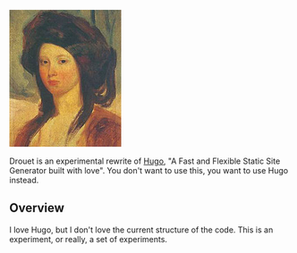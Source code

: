 ![Drouet](https://raw.githubusercontent.com/neurocline/drouet/master/docs/drouet.png)

Drouet is an experimental rewrite of [Hugo](https://github.com/gohugoio/hugo), "A Fast and Flexible Static Site Generator built with love". You don't want to use this, you want to use Hugo instead.

## Overview

I love Hugo, but I don't love the current structure of the code. This is an experiment,
or really, a set of experiments.
